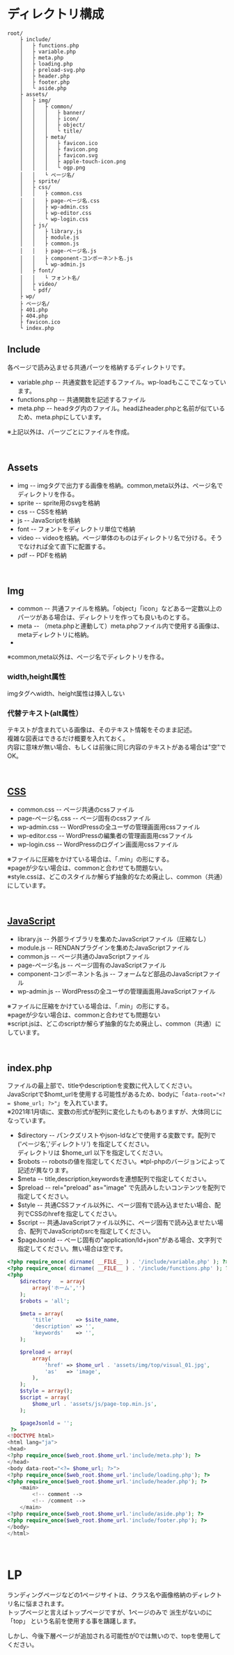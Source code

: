 # ディレクトリ構成

```
root/
	├ include/
	│	├ functions.php
	│	├ variable.php
	│	├ meta.php
	│	├ loading.php
	│	├ preload-svg.php
	│	├ header.php
	│	├ footer.php
	│	└ aside.php
	├ assets/
	│	├ img/
	│	│	├ common/
	│	│	│	├ banner/
	│	│	│	├ icon/
	│	│	│	├ object/
	│	│	│	└ title/
	│	│	├ meta/
	│	│	│	├ favicon.ico
	│	│	│	├ favicon.png
	│	│	│	├ favicon.svg
	│	│	│	├ apple-touch-icon.png
	│	│	│	└ ogp.png
	│	│	└ ページ名/
	│	├ sprite/
	│	├ css/
	│	│	├ common.css
	│	│	├ page-ページ名.css
	│	│	├ wp-admin.css
	│	│	├ wp-editor.css
	│	│	└ wp-login.css
	│	├ js/
	│	│	├ library.js
	│	│	├ module.js
	│	│	├ common.js
	│	│	├ page-ページ名.js
	│	│	├ component-コンポーネント名.js
	│	│	└ wp-admin.js 
	│	├ font/
	│	│	└ フォント名/
	│	├ video/
	│	└ pdf/
	├ wp/
	├ ページ名/
	├ 401.php
	├ 404.php
	├ favicon.ico
	└ index.php
```


## Include
各ページで読み込ませる共通パーツを格納するディレクトリです。
- variable.php -- 共通変数を記述するファイル。wp-loadもここでこなっています。
- functions.php -- 共通関数を記述するファイル
- meta.php -- headタグ内のファイル。headはheader.phpと名前が似ているため、meta.phpにしています。

※上記以外は、パーツごとにファイルを作成。

<br>

## Assets
- img -- imgタグで出力する画像を格納。common,meta以外は、ページ名でディレクトリを作る。
- sprite -- sprite用のsvgを格納
- css -- CSSを格納
- js -- JavaScriptを格納
- font -- フォントをディレクトリ単位で格納
- video -- videoを格納。ページ単体のものはディレクトリ名で分ける。そうでなければ全て直下に配置する。
- pdf -- PDFを格納

<br>

## Img
- common -- 共通ファイルを格納。「object」「icon」などある一定数以上のパーツがある場合は、ディレクトリを作っても良いものとする。  
- meta -- （meta.phpと連動して）meta.phpファイル内で使用する画像は、metaディレクトリに格納。
- 
※common,meta以外は、ページ名でディレクトリを作る。 

### width,height属性
imgタグへwidth、height属性は挿入しない  
  
### 代替テキスト(alt属性）
テキストが含まれている画像は、そのテキスト情報をそのまま記述。  
複雑な図表はできるだけ概要を入れておく。  
内容に意味が無い場合、もしくは前後に同じ内容のテキストがある場合は"空"でOK。  

 

<br>

## [CSS](./css.md)
- common.css -- ページ共通のcssファイル
- page-ページ名.css --  ページ固有のcssファイル
- wp-admin.css --  WordPressの全ユーザの管理画面用cssファイル
- wp-editor.css --  WordPressの編集者の管理画面用cssファイル
- wp-login.css --  WordPressのログイン画面用cssファイル

※ファイルに圧縮をかけている場合は、「.min」の形にする。  
※pageが少ない場合は、commonと合わせても問題ない。  
※style.cssは、どこのスタイルか解らず抽象的なため廃止し、common（共通）にしています。

<br>

## [JavaScript](./javascript.md)
- library.js -- 外部ライブラリを集めたJavaScriptファイル（圧縮なし）
- module.js -- RENDANプラグインを集めたJavaScriptファイル
- common.js -- ページ共通のJavaScriptファイル
- page-ページ名.js -- ページ固有のJavaScriptファイル
- component-コンポーネント名.js -- フォームなど部品のJavaScriptファイル
- wp-admin.js  -- WordPressの全ユーザの管理画面用JavaScriptファイル

※ファイルに圧縮をかけている場合は、「.min」の形にする。  
※pageが少ない場合は、commonと合わせても問題ない  
※script.jsは、どこのscriptか解らず抽象的なため廃止し、common（共通）にしています。

<br>

## index.php
ファイルの最上部で、titleやdescriptionを変数に代入してください。  
JavaScriptで$homt_urlを使用する可能性があるため、bodyに「`data-root="<?= $home_url; ?>"`」を入れています。  
※2021年1月頃に、変数の形式が配列に変化したものもありますが、大体同じになっています。  

- $directory -- パンクズリストやjson-ldなどで使用する変数です。配列で ('ページ名','ディレクトリ') を指定してください。<br>ディレクトリは $home_url 以下を指定してください。
- $robots -- robotsの値を指定してください。※tpl-phpのバージョンによって記述が異なります。
- $meta -- title,description,keywordsを連想配列で指定してください。
- $preload -- rel="preload" as="image" で先読みしたいコンテンツを配列で指定してください。
- $style -- 共通CSSファイル以外に、ページ固有で読み込ませたい場合、配列でCSSのhrefを指定してください。
- $script -- 共通JavaScriptファイル以外に、ページ固有で読み込ませたい場合、配列でJavaScriptのsrcを指定してください。
- $pageJsonld -- ぺーじ固有の"application/ld+json"がある場合、文字列で指定してください。無い場合は空です。


```php
<?php require_once( dirname( __FILE__ ) . '/include/variable.php' ); ?>
<?php require_once( dirname( __FILE__ ) . '/include/functions.php' ); ?>
<?php
	$directory   = array(
		array('ホーム','')
	);
	$robots = 'all';

	$meta = array(
		'title'       => $site_name,
		'description' => '',
		'keywords'    => '',
	);

	$preload = array(
		array(
			'href' => $home_url . 'assets/img/top/visual_01.jpg',
			'as'   => 'image',
		),
	);
	$style = array();
	$script = array(
		$home_url . 'assets/js/page-top.min.js',
	);

	$pageJsonld = '';
 ?>
<!DOCTYPE html>
<html lang="ja">
<head>
<?php require_once($web_root.$home_url.'include/meta.php'); ?>
</head>
<body data-root="<?= $home_url; ?>">
<?php require_once($web_root.$home_url.'include/loading.php'); ?>
<?php require_once($web_root.$home_url.'include/header.php'); ?>
	<main>
		<!-- comment -->
		<!-- /comment -->
	</main>
<?php require_once($web_root.$home_url.'include/aside.php'); ?>
<?php require_once($web_root.$home_url.'include/footer.php'); ?>
</body>
</html>
```

<br>

# LP
ランディングページなどの1ページサイトは、クラス名や画像格納のディレクトリ名に悩まされます。  
トップページと言えばトップページですが、1ページのみで 派生がないのに 「top」 という名前を使用する事を躊躇します。  
  
しかし、今後下層ページが追加される可能性が0では無いので、topを使用してください。





